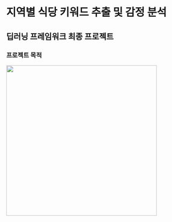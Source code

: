 # 지역별 식당 키워드 추출 및 감정 분석 
## 딥러닝 프레임워크 최종 프로젝트

### 프로젝트 목적
<p float="left>
          <img src="https://user-images.githubusercontent.com/74261590/146876291-b55f0e87-2e21-4607-a09b-fa94b2c795be.jpg" width="400"> 
          <img src="https://user-images.githubusercontent.com/74261590/146876336-f078a493-af55-42b5-a91c-2cd3a8b86489.jpg" width="400"> 
</p>
